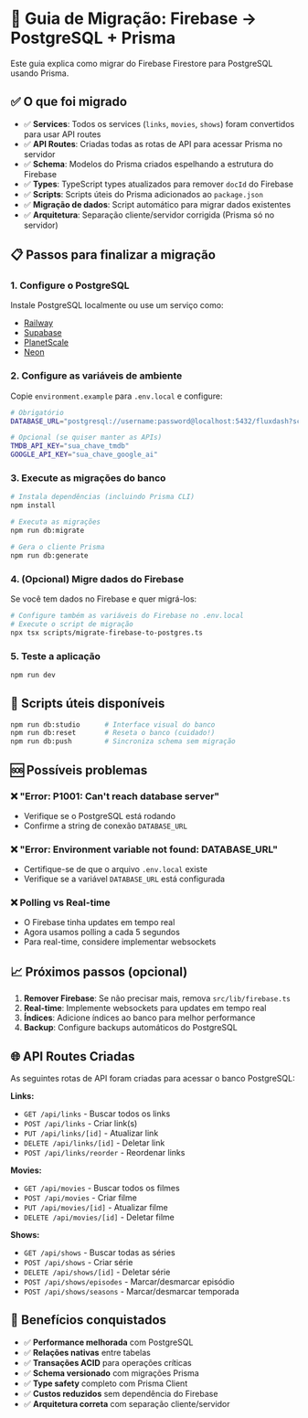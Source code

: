 # 🚀 Guia de Migração: Firebase → PostgreSQL + Prisma

Este guia explica como migrar do Firebase Firestore para PostgreSQL usando Prisma.

## ✅ O que foi migrado

- ✅ **Services**: Todos os services (`links`, `movies`, `shows`) foram convertidos para usar API routes
- ✅ **API Routes**: Criadas todas as rotas de API para acessar Prisma no servidor
- ✅ **Schema**: Modelos do Prisma criados espelhando a estrutura do Firebase
- ✅ **Types**: TypeScript types atualizados para remover `docId` do Firebase
- ✅ **Scripts**: Scripts úteis do Prisma adicionados ao `package.json`
- ✅ **Migração de dados**: Script automático para migrar dados existentes
- ✅ **Arquitetura**: Separação cliente/servidor corrigida (Prisma só no servidor)

## 📋 Passos para finalizar a migração

### 1. Configure o PostgreSQL

Instale PostgreSQL localmente ou use um serviço como:
- [Railway](https://railway.app/)
- [Supabase](https://supabase.com/)
- [PlanetScale](https://planetscale.com/)
- [Neon](https://neon.tech/)

### 2. Configure as variáveis de ambiente

Copie `environment.example` para `.env.local` e configure:

```bash
# Obrigatório
DATABASE_URL="postgresql://username:password@localhost:5432/fluxdash?schema=public"

# Opcional (se quiser manter as APIs)
TMDB_API_KEY="sua_chave_tmdb"
GOOGLE_API_KEY="sua_chave_google_ai"
```

### 3. Execute as migrações do banco

```bash
# Instala dependências (incluindo Prisma CLI)
npm install

# Executa as migrações
npm run db:migrate

# Gera o cliente Prisma
npm run db:generate
```

### 4. (Opcional) Migre dados do Firebase

Se você tem dados no Firebase e quer migrá-los:

```bash
# Configure também as variáveis do Firebase no .env.local
# Execute o script de migração
npx tsx scripts/migrate-firebase-to-postgres.ts
```

### 5. Teste a aplicação

```bash
npm run dev
```

## 🔧 Scripts úteis disponíveis

```bash
npm run db:studio      # Interface visual do banco
npm run db:reset       # Reseta o banco (cuidado!)
npm run db:push        # Sincroniza schema sem migração
```

## 🆘 Possíveis problemas

### ❌ "Error: P1001: Can't reach database server"
- Verifique se o PostgreSQL está rodando
- Confirme a string de conexão `DATABASE_URL`

### ❌ "Error: Environment variable not found: DATABASE_URL"
- Certifique-se de que o arquivo `.env.local` existe
- Verifique se a variável `DATABASE_URL` está configurada

### ❌ Polling vs Real-time
- O Firebase tinha updates em tempo real
- Agora usamos polling a cada 5 segundos
- Para real-time, considere implementar websockets

## 📈 Próximos passos (opcional)

1. **Remover Firebase**: Se não precisar mais, remova `src/lib/firebase.ts`
2. **Real-time**: Implemente websockets para updates em tempo real
3. **Índices**: Adicione índices ao banco para melhor performance
4. **Backup**: Configure backups automáticos do PostgreSQL

## 🌐 API Routes Criadas

As seguintes rotas de API foram criadas para acessar o banco PostgreSQL:

**Links:**
- `GET /api/links` - Buscar todos os links
- `POST /api/links` - Criar link(s)
- `PUT /api/links/[id]` - Atualizar link
- `DELETE /api/links/[id]` - Deletar link
- `POST /api/links/reorder` - Reordenar links

**Movies:**
- `GET /api/movies` - Buscar todos os filmes
- `POST /api/movies` - Criar filme
- `PUT /api/movies/[id]` - Atualizar filme
- `DELETE /api/movies/[id]` - Deletar filme

**Shows:**
- `GET /api/shows` - Buscar todas as séries
- `POST /api/shows` - Criar série
- `DELETE /api/shows/[id]` - Deletar série
- `POST /api/shows/episodes` - Marcar/desmarcar episódio
- `POST /api/shows/seasons` - Marcar/desmarcar temporada

## 🎉 Benefícios conquistados

- ✅ **Performance melhorada** com PostgreSQL
- ✅ **Relações nativas** entre tabelas
- ✅ **Transações ACID** para operações críticas
- ✅ **Schema versionado** com migrações Prisma
- ✅ **Type safety** completo com Prisma Client
- ✅ **Custos reduzidos** sem dependência do Firebase
- ✅ **Arquitetura correta** com separação cliente/servidor 